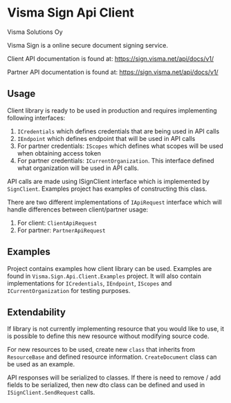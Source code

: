 # Visma Sign Api Client

Visma Solutions Oy

Visma Sign is a online secure document signing service.

Client API documentation is found at: https://sign.visma.net/api/docs/v1/

Partner API documentation is found at: https://sign.visma.net/api/docs/v1/

## Usage

Client library is ready to be used in production and requires implementing following interfaces:
1. `ICredentials` which defines credentials that are being used in API calls
1. `IEndpoint` which defines endpoint that will be used in API calls
1. For partner credentials: `IScopes` which defines what scopes will be used when obtaining access token
1. For partner credentials: `ICurrentOrganization`. This interface defined what organization will be used in API calls.

API calls are made using ISignClient interface which is implemented by `SignClient`. Examples project has
examples of constructing this class.

There are two different implementations of `IApiRequest` interface which will handle differences 
between client/partner usage:
1. For client: `ClientApiRequest`
1. For partner: `PartnerApiRequest`

## Examples

Project contains examples how client library can be used. Examples are found in `Visma.Sign.Api.Client.Examples` project.
It will also contain implementations for `ICredentials`, `IEndpoint`, `IScopes` and `ICurrentOrganization` 
for testing purposes.

## Extendability

If library is not currently implementing resource that you would like to use, 
it is possible to define this new resource without modifying source code.

For new resources to be used, create new `class` that inherits from `ResourceBase` and defined resource
information. `CreateDocument` class can be used as an example.

API responses will be serialized to classes. If there is need to remove / add fields to be serialized,
then new dto class can be defined and used in `ISignClient.SendRequest` calls.